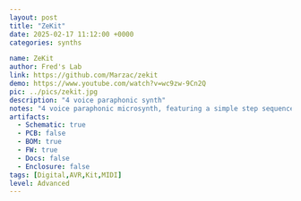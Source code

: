 ```yaml
---
layout: post
title: "ZeKit"
date: 2025-02-17 11:12:00 +0000
categories: synths

name: ZeKit
author: Fred's Lab
link: https://github.com/Marzac/zekit
demo: https://www.youtube.com/watch?v=wc9zw-9Cn2Q
pic: ../pics/zekit.jpg
description: "4 voice paraphonic synth"
notes: "4 voice paraphonic microsynth, featuring a simple step sequencer, various digital waveforms, an analog VCF, VCA and two AR analog envelopes. The instrument can be controlled using MIDI (notes & clock) and has both a sync and audio inputs. External audio sources can be mixed in or be processed through the VCF / VCA."
artifacts:
  - Schematic: true
  - PCB: false
  - BOM: true
  - FW: true
  - Docs: false
  - Enclosure: false
tags: [Digital,AVR,Kit,MIDI]
level: Advanced
---
```


